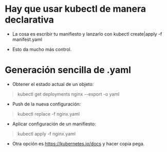 # Hay que usar kubectl de manera declarativa

- La cosa es escribir tu manifiesto y lanzarlo con kubectl create|apply -f manifest.yaml

- Esto da mucho más control.

# Generación sencilla de .yaml

- Obtener el estado actual de un objeto:
> kubectl get deployments nginx --export -o yaml

- Push de la nueva configuración:
> kubectl replace -f nginx.yaml

- Aplicar configuración de un manifiesto:
> kubectl apply -f nginx.yaml

- Otra opción es https://kubernetes.io/docs y hacer copia pega.